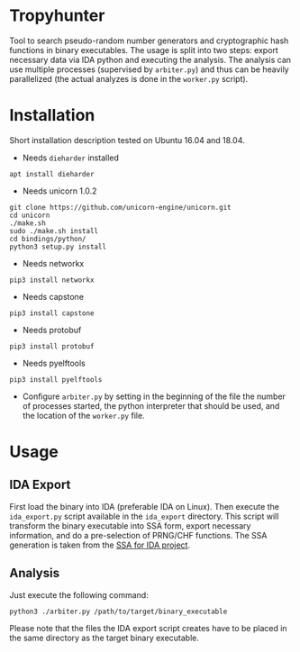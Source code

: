 # Tropyhunter

Tool to search pseudo-random number generators and cryptographic hash functions in binary executables. The usage is split into two steps: export necessary data via IDA python and executing the analysis. The analysis can use multiple processes (supervised by `arbiter.py`) and thus can be heavily parallelized (the actual analyzes is done in the `worker.py` script).


# Installation

Short installation description tested on Ubuntu 16.04 and 18.04.

- Needs `dieharder` installed
```
apt install dieharder
```

- Needs unicorn 1.0.2
```
git clone https://github.com/unicorn-engine/unicorn.git
cd unicorn
./make.sh
sudo ./make.sh install
cd bindings/python/
python3 setup.py install
```

- Needs networkx
```
pip3 install networkx
```

- Needs capstone
```
pip3 install capstone
```

- Needs protobuf
```
pip3 install protobuf
```

- Needs pyelftools
```
pip3 install pyelftools
```

- Configure `arbiter.py` by setting in the beginning of the file the number of processes started, the python interpreter that should be used, and the location of the `worker.py` file.


# Usage

## IDA Export

First load the binary into IDA (preferable IDA on Linux). Then execute the `ida_export.py` script available in the `ida_export` directory. This script will transform the binary executable into SSA form, export necessary information, and do a pre-selection of PRNG/CHF functions. The SSA generation is taken from the [SSA for IDA project](https://github.com/dwuid/phida).

## Analysis

Just execute the following command:

```
python3 ./arbiter.py /path/to/target/binary_executable
```

Please note that the files the IDA export script creates have to be placed in the same directory as the target binary executable.
